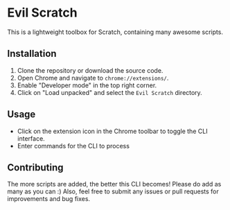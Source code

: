 # Evil Scratch

This is a lightweight toolbox for Scratch, containing many awesome scripts.


## Installation

1. Clone the repository or download the source code.
2. Open Chrome and navigate to `chrome://extensions/`.
3. Enable "Developer mode" in the top right corner.
4. Click on "Load unpacked" and select the `Evil Scratch` directory.

## Usage

- Click on the extension icon in the Chrome toolbar to toggle the CLI interface.
- Enter commands for the CLI to process

## Contributing

The more scripts are added, the better this CLI becomes! Please do add as many as you can :)
Also, feel free to submit any issues or pull requests for improvements and bug fixes.
